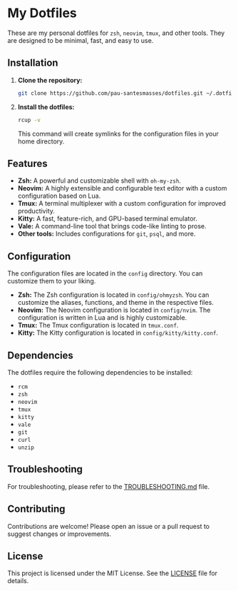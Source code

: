 # My Dotfiles

These are my personal dotfiles for `zsh`, `neovim`, `tmux`, and other tools. They are designed to be minimal, fast, and easy to use.

## Installation

1.  **Clone the repository:**

    ```bash
    git clone https://github.com/pau-santesmasses/dotfiles.git ~/.dotfiles
    ```

2.  **Install the dotfiles:**

    ```bash
    rcup -v
    ```

    This command will create symlinks for the configuration files in your home directory.

## Features

*   **Zsh:** A powerful and customizable shell with `oh-my-zsh`.
*   **Neovim:** A highly extensible and configurable text editor with a custom configuration based on Lua.
*   **Tmux:** A terminal multiplexer with a custom configuration for improved productivity.
*   **Kitty:** A fast, feature-rich, and GPU-based terminal emulator.
*   **Vale:** A command-line tool that brings code-like linting to prose.
*   **Other tools:** Includes configurations for `git`, `psql`, and more.

## Configuration

The configuration files are located in the `config` directory. You can customize them to your liking.

*   **Zsh:** The Zsh configuration is located in `config/ohmyzsh`. You can customize the aliases, functions, and theme in the respective files.
*   **Neovim:** The Neovim configuration is located in `config/nvim`. The configuration is written in Lua and is highly customizable.
*   **Tmux:** The Tmux configuration is located in `tmux.conf`.
*   **Kitty:** The Kitty configuration is located in `config/kitty/kitty.conf`.

## Dependencies

The dotfiles require the following dependencies to be installed:

*   `rcm`
*   `zsh`
*   `neovim`
*   `tmux`
*   `kitty`
*   `vale`
*   `git`
*   `curl`
*   `unzip`

## Troubleshooting

For troubleshooting, please refer to the [TROUBLESHOOTING.md](TROUBLESHOOTING.md) file.

## Contributing

Contributions are welcome! Please open an issue or a pull request to suggest changes or improvements.

## License

This project is licensed under the MIT License. See the [LICENSE](LICENSE) file for details.
